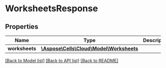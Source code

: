 # WorksheetsResponse

## Properties
Name | Type | Description | Notes
------------ | ------------- | ------------- | -------------
**worksheets** | [**\Aspose\Cells\Cloud\Model\Worksheets**](Worksheets.md) |  | [optional] 

[[Back to Model list]](../README.md#documentation-for-models) [[Back to API list]](../README.md#documentation-for-api-endpoints) [[Back to README]](../README.md)


